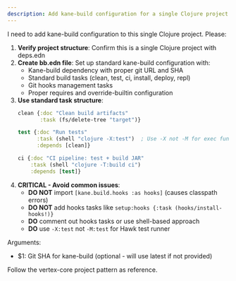 ```yaml
---
description: Add kane-build configuration for a single Clojure project
---
```


I need to add kane-build configuration to this single Clojure project. Please:

1. **Verify project structure**: Confirm this is a single Clojure project with deps.edn
2. **Create bb.edn file**: Set up standard kane-build configuration with:
   - Kane-build dependency with proper git URL and SHA
   - Standard build tasks (clean, test, ci, install, deploy, repl)
   - Git hooks management tasks
   - Proper requires and override-builtin configuration
3. **Use standard task structure**:
   ```clojure
   clean {:doc "Clean build artifacts"
          :task (fs/delete-tree "target")}
   
   test {:doc "Run tests" 
         :task (shell "clojure -X:test")  ; Use -X not -M for exec functions
         :depends [clean]}
   
   ci {:doc "CI pipeline: test + build JAR"
       :task (shell "clojure -T:build ci") 
       :depends [test]}
   ```
4. **CRITICAL - Avoid common issues**:
   - **DO NOT** import `[kane.build.hooks :as hooks]` (causes classpath errors)
   - **DO NOT** add hooks tasks like `setup:hooks {:task (hooks/install-hooks!)}`
   - **DO** comment out hooks tasks or use shell-based approach
   - **DO** use `-X:test` not `-M:test` for Hawk test runner

Arguments:
- $1: Git SHA for kane-build (optional - will use latest if not provided)

Follow the vertex-core project pattern as reference.